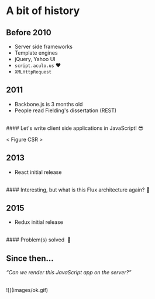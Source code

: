 # A bit of history


## Before 2010

- Server side frameworks
- Template engines
- jQuery, Yahoo UI
- `script.aculo.us` ❤️
- `XMLHttpRequest`


## 2011

- Backbone.js is 3 months old
- People read Fielding's dissertation (REST)

<br>
#### Let's write client side applications in JavaScript! 😎


< Figure CSR >


## 2013

- React initial release

<br>
#### Interesting, but what is this Flux architecture again? 🤔


## 2015

- Redux initial release

<br>
#### Problem(s) solved &nbsp;🎉


## Since then...

_“Can we render this JavaScript app on the server?”_

<br>
![](images/ok.gif)
